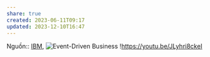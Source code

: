 ```yaml
---
share: true
created: 2023-06-11T09:17
updated: 2023-12-10T16:47
---
```


Nguồn:: [IBM](../../../%CE%9E%20Ngu%E1%BB%93n/Khoa%20h%E1%BB%8Dc%20d%E1%BB%AF%20li%E1%BB%87u.%20Khoa%20h%E1%BB%8Dc%20m%C3%A1y%20t%C3%ADnh/IBM.md), ![Event-Driven Business](https://youtu.be/p8DA_ca86-c)
!https://youtu.be/JLyhri8ckeI 
